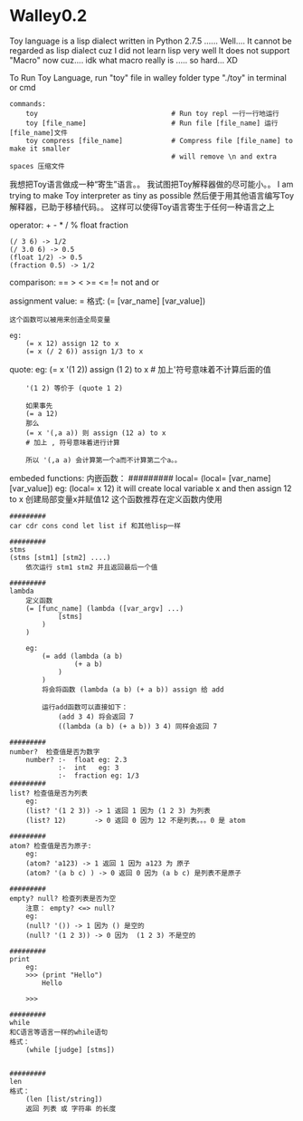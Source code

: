 Walley0.2
=========
Toy language is a lisp dialect written in Python 2.7.5 ......
Well.... It cannot be regarded as lisp dialect cuz I did not learn lisp very well
It does not support "Macro" now cuz.... idk what macro really is ..... so hard... XD

To Run Toy Language, run "toy" file in walley folder
type "./toy" in terminal or cmd

	commands:
		toy    								# Run toy repl 一行一行地运行
		toy [file_name]						# Run file [file_name] 运行[file_name]文件
		toy compress [file_name]			# Compress file [file_name] to make it smaller
											# will remove \n and extra spaces 压缩文件


我想把Toy语言做成一种“寄生”语言。。
我试图把Toy解释器做的尽可能小。。 I am trying to make Toy interpreter as tiny as possible
然后便于用其他语言编写Toy解释器，已助于移植代码。。
这样可以使得Toy语言寄生于任何一种语言之上


operator:
	+ - * / % float fraction

	(/ 3 6) -> 1/2
	(/ 3.0 6) -> 0.5
	(float 1/2) -> 0.5
	(fraction 0.5) -> 1/2

comparison:
	== > < >= <= != not and or


assignment value:
	=
	格式:
		(= [var_name] [var_value])

	这个函数可以被用来创造全局变量

	eg: 
		(= x 12) assign 12 to x
		(= x (/ 2 6)) assign 1/3 to x
quote:
	eg:
		(= x '(1 2)) assign (1 2) to x
		# 加上'符号意味着不计算后面的值

		'(1 2) 等价于 (quote 1 2)

		如果事先
		(= a 12)
		那么
		(= x '(,a a)) 则 assign (12 a) to x
		# 加上 , 符号意味着进行计算

		所以 '(,a a) 会计算第一个a而不计算第二个a。。

embeded functions:
内嵌函数：
	#########
	local=
		(local= [var_name] [var_value])
		eg:
			(local= x 12) 
			it will create local variable x and then assign 12 to x
			创建局部变量x并赋值12
	这个函数推荐在定义函数内使用

	#########
	car cdr cons cond let list if 和其他lisp一样

	#########
	stms
	(stms [stm1] [stm2] ....)
		依次运行 stm1 stm2 并且返回最后一个值

	#########
	lambda
		定义函数
		(= [func_name] (lambda ([var_argv] ...)
				[stms]
			)
		)

		eg:
			(= add (lambda (a b)
					(+ a b)
				)
			)
			将会将函数 (lambda (a b) (+ a b)) assign 给 add

			运行add函数可以直接如下：
				(add 3 4) 将会返回 7
				((lambda (a b) (+ a b)) 3 4) 同样会返回 7

	#########
	number?  检查值是否为数字
		number? :-	float eg: 2.3
				:-  int   eg: 3
				:-  fraction eg: 1/3
	#########
	list? 检查值是否为列表
		eg:
		(list? '(1 2 3)) -> 1 返回 1 因为 (1 2 3) 为列表
		(list? 12)		 -> 0 返回 0 因为 12 不是列表。。。0 是 atom

	#########
	atom? 检查值是否为原子:
		eg:
		(atom? 'a123) -> 1 返回 1 因为 a123 为 原子
		(atom? '(a b c) ) -> 0 返回 0 因为 (a b c) 是列表不是原子

	#########
	empty? null? 检查列表是否为空
		注意： empty? <=> null?
		eg:
		(null? '()) -> 1 因为 () 是空的
		(null? '(1 2 3)) -> 0 因为  (1 2 3) 不是空的

	#########
	print
		eg:
		>>> (print "Hello")
			Hello

		>>>
	
	#########
	while 
	和C语言等语言一样的while语句
	格式：
		(while [judge] [stms])

	
	#########
	len
	格式：
		(len [list/string])
		返回 列表 或 字符串 的长度





















